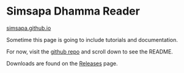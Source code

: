 # Simsapa Dhamma Reader

[simsapa.github.io](https://simsapa.github.io)

Sometime this page is going to include tutorials and documentation.

For now, visit the [github repo](https://github.com/simsapa/simsapa) and scroll down to see the README.

Downloads are found on the [Releases](https://github.com/simsapa/simsapa/releases) page.
